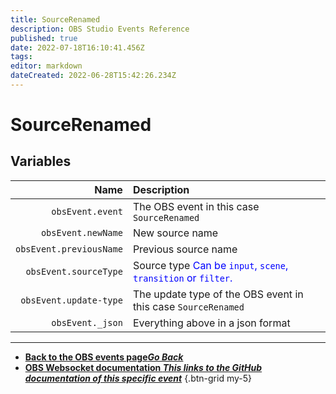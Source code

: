 ```yaml
---
title: SourceRenamed
description: OBS Studio Events Reference
published: true
date: 2022-07-18T16:10:41.456Z
tags: 
editor: markdown
dateCreated: 2022-06-28T15:42:26.234Z
---
```


# SourceRenamed

## Variables

Name | Description
----:|:------------
`obsEvent.event` | The OBS event in this case `SourceRenamed`
`obsEvent.newName` | New source name
`obsEvent.previousName` | Previous source name
`obsEvent.sourceType` | Source type <span style="color:blue">Can be `input`, `scene`, `transition` or `filter`.</span>
`obsEvent.update-type` | The update type of the OBS event in this case `SourceRenamed`
`obsEvent._json` | Everything above in a json format

---

- [<i class="mdi mdi-chevron-left"></i>**Back to the OBS events page*Go Back***](/en/Broadcasters/OBS/Archive/Events)
- [<i class="mdi mdi-github"></i> **OBS Websocket documentation *This links to the GitHub documentation of this specific event***](https://github.com/obsproject/obs-websocket/blob/4.x-current/docs/generated/protocol.md#sourcerenamed)
{.btn-grid my-5}

